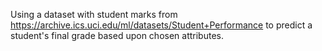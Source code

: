 Using a dataset with student marks from https://archive.ics.uci.edu/ml/datasets/Student+Performance to predict a student's final grade based upon chosen attributes.
